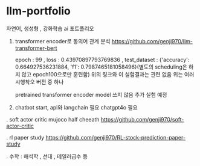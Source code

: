 # llm-portfolio
자연어, 생성형 , 강화학습 ai 포트폴리오

1) transformer encoder로 동의어 관계 분석
   https://github.com/genji970/llm-transformer-bert
   
   epoch : 99 , loss : 0.43970897793769836 , test_dataset : {'accuracy': 0.664927536231884, 'f1': 0.7987465181058496}(별도의 scheduling은 하지 않고 epoch100으로만 훈련함)
   위의 링크와 이 실험결과는 관련 없음 위는 여러 시행착오 버전 중 하나

   pretrained transformer encoder model 쓰지 않음
   추가 실험 예정

3) chatbot start, api와 langchain 필요
   chatgpt4o 필요

. soft actor critic mujoco half cheeath
   https://github.com/genji970/soft-actor-critic
   
. rl paper study
https://github.com/genji970/RL-stock-prediction-paper-study

. 수학 : 해석학 , 선대 , 테일러급수 등
